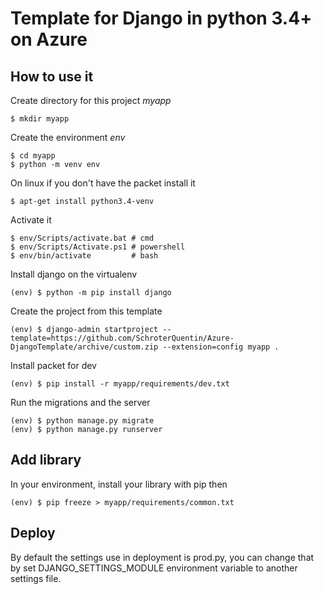 # Template for Django in python 3.4+ on Azure

## How to use it

Create directory for this project *myapp*

    $ mkdir myapp

Create the environment *env*

    $ cd myapp
    $ python -m venv env

On linux if you don't have the packet install it

    $ apt-get install python3.4-venv

Activate it

    $ env/Scripts/activate.bat # cmd
    $ env/Scripts/Activate.ps1 # powershell
    $ env/bin/activate         # bash

Install django on the virtualenv

    (env) $ python -m pip install django

Create the project from this template

    (env) $ django-admin startproject --template=https://github.com/SchroterQuentin/Azure-DjangoTemplate/archive/custom.zip --extension=config myapp .

Install packet for dev

    (env) $ pip install -r myapp/requirements/dev.txt

Run the migrations and the server

    (env) $ python manage.py migrate
    (env) $ python manage.py runserver

## Add library

In your environment, install your library with pip then

    (env) $ pip freeze > myapp/requirements/common.txt

## Deploy

By default the settings use in deployment is prod.py, you can change that by set DJANGO_SETTINGS_MODULE environment variable to another settings file.
